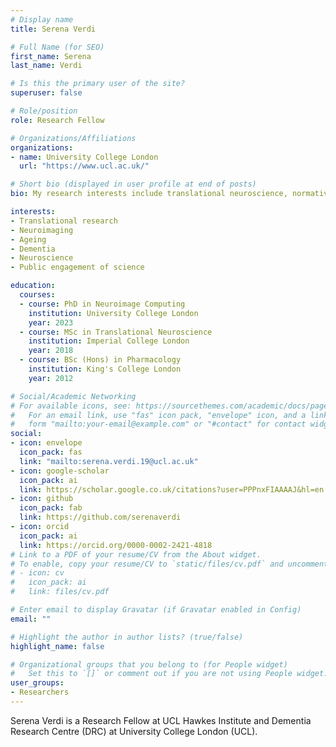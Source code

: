 ```yaml
---
# Display name
title: Serena Verdi

# Full Name (for SEO)
first_name: Serena
last_name: Verdi

# Is this the primary user of the site?
superuser: false

# Role/position
role: Research Fellow

# Organizations/Affiliations
organizations:
- name: University College London
  url: "https://www.ucl.ac.uk/"

# Short bio (displayed in user profile at end of posts)
bio: My research interests include translational neuroscience, normative modelling, ageing and dementia

interests:
- Translational research
- Neuroimaging
- Ageing
- Dementia
- Neuroscience
- Public engagement of science

education:
  courses:
  - course: PhD in Neuroimage Computing 
    institution: University College London
    year: 2023
  - course: MSc in Translational Neuroscience
    institution: Imperial College London
    year: 2018
  - course: BSc (Hons) in Pharmacology
    institution: King's College London
    year: 2012

# Social/Academic Networking
# For available icons, see: https://sourcethemes.com/academic/docs/page-builder/#icons
#   For an email link, use "fas" icon pack, "envelope" icon, and a link in the
#   form "mailto:your-email@example.com" or "#contact" for contact widget.
social:
- icon: envelope
  icon_pack: fas
  link: "mailto:serena.verdi.19@ucl.ac.uk"
- icon: google-scholar
  icon_pack: ai
  link: https://scholar.google.co.uk/citations?user=PPPnxFIAAAAJ&hl=en
- icon: github
  icon_pack: fab
  link: https://github.com/serenaverdi
- icon: orcid
  icon_pack: ai
  link: https://orcid.org/0000-0002-2421-4818
# Link to a PDF of your resume/CV from the About widget.
# To enable, copy your resume/CV to `static/files/cv.pdf` and uncomment the lines below.
# - icon: cv
#   icon_pack: ai
#   link: files/cv.pdf

# Enter email to display Gravatar (if Gravatar enabled in Config)
email: ""

# Highlight the author in author lists? (true/false)
highlight_name: false

# Organizational groups that you belong to (for People widget)
#   Set this to `[]` or comment out if you are not using People widget.
user_groups:
- Researchers
---
```


Serena Verdi is a Research Fellow at UCL Hawkes Institute and Dementia Research Centre (DRC) at University College London (UCL).

